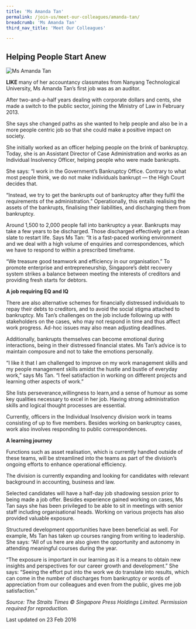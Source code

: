 ```yaml
---
title: 'Ms Amanda Tan'
permalink: /join-us/meet-our-colleagues/amanda-tan/
breadcrumb: 'Ms Amanda Tan'
third_nav_title: 'Meet Our Colleagues'

---
```



<style>
  .image {width: 200px;}
  .image img {max-width: 100%;}
</style>

Helping People Start Anew
---

<div class="image"><img src="/images/1456125329440.jpg/" title="Ms Amanda Tan" alt="Ms Amanda Tan"></div>

**LIKE** many of her accountancy classmates from Nanyang Technological University, Ms Amanda Tan’s first job was as an auditor.

After two-and-a-half years dealing with corporate dollars and cents, she made a switch to the public sector, joining the Ministry of Law in February 2013.

She says she changed paths as she wanted to help people and also be in a more people centric job so that she could make a positive impact on society.

She initially worked as an officer helping people on the brink of bankruptcy. Today, she is an Assistant Director of Case Administration and works as an Individual Insolvency Officer, helping people who were made bankrupts.

She says: “I work in the Government’s Bankruptcy Office. Contrary to what most people think, we do not make individuals bankrupt — the High Court decides that.
 
“Instead, we try to get the bankrupts out of bankruptcy after they fulfil the requirements of the administration.” Operationally, this entails realising the assets of the bankrupts, finalising their liabilities, and discharging them from bankruptcy.
 
Around 1,500 to 2,000 people fall into bankruptcy a year. Bankrupts may take a few years to be discharged. Those discharged effectively get a clean slate to restart life. Says Ms Tan: “It is a fast-paced working environment and we deal with a high volume of enquiries and correspondences, which we have to respond to within a prescribed timeframe.
 
“We treasure good teamwork and efficiency in our organisation.” To promote enterprise and entrepreneurship, Singapore’s debt recovery system strikes a balance between meeting the interests of creditors and providing fresh starts for debtors.

**A job requiring EQ and IQ**

There are also alternative schemes for financially distressed individuals to repay their debts to creditors, and to avoid the social stigma attached to bankruptcy. Ms Tan’s challenges on the job include following up with stakeholders on the cases, who may not respond in time and thus affect work progress. Ad-hoc issues may also mean adjusting deadlines.

Additionally, bankrupts themselves can become emotional during interactions, being in their distressed financial states. Ms Tan’s advice is to maintain composure and not to take the emotions personally.

“I like it that I am challenged to improve on my work management skills and my people management skills amidst the hustle and bustle of everyday work,” says Ms Tan. “I feel satisfaction in working on different projects and learning other aspects of work.”

She lists perseverance,willingness to learn,and a sense of humour as some key qualities necessary to excel in her job. Having strong administration skills and logical thought processes are essential.

Currently, officers in the Individual Insolvency division work in teams consisting of up to five members. Besides working on bankruptcy cases, work also involves responding to public correspondences.

**A learning journey**

Functions such as asset realisation, which is currently handled outside of these teams, will be streamlined into the teams as part of the division’s ongoing efforts to enhance operational efficiency.

The division is currently expanding and looking for candidates with relevant background in accounting, business and law.

Selected candidates will have a half-day job shadowing session prior to being made a job offer. Besides experience gained working on cases, Ms Tan says she has been privileged to be able to sit in meetings with senior staff including organisational heads. Working on various projects has also provided valuable exposure.

Structured development opportunities have been beneficial as well. For example, Ms Tan has taken up courses ranging from writing to leadership. She says: “All of us here are also given the opportunity and autonomy in attending meaningful courses during the year.

“The exposure is important in our learning as it is a means to obtain new insights and perspectives for our career growth and development.” She says: “Seeing the effort put into the work we do translate into results, which can come in the number of discharges from bankruptcy or words of appreciation from our colleagues and even from the public, gives me job satisfaction.”

*Source: The Straits Times © Singapore Press Holdings Limited. Permission required for reproduction.*

<p class="right-side-updated">Last updated on 23 Feb 2016</p> 
